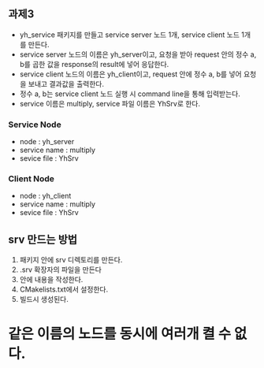 ## 과제3

- yh_service 패키지를 만들고 service server 노드 1개, service client 노드 1개를 만든다.
- service server 노드의 이름은 yh_server이고, 요청을 받아 request 안의 정수 a, b를 곱한 값을 response의 result에 넣어 응답한다.
- service client 노드의 이름은 yh_client이고, request 안에 정수 a, b를 넣어 요청을 보내고 결과값을 출력한다.
- 정수 a, b는 service client 노드 실행 시 command line을 통해 입력받는다.
- service 이름은 multiply, service 파일 이름은 YhSrv로 한다.

### Service Node
- node : yh_server
- service name : multiply
- sevice file : YhSrv

### Client Node
- node : yh_client
- service name : multiply
- sevice file : YhSrv


## srv 만드는 방법
1. 패키지 안에 srv 디렉토리를 만든다.
2. .srv 확장자의 파일을 만든다
3. 안에 내용을 작성한다.
4. CMakelists.txt에서 설정한다.
5. 빌드시 생성된다.

# 같은 이름의 노드를 동시에 여러개 켤 수 없다.